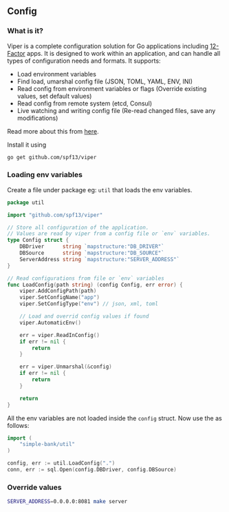 ## Config

### What is it?

Viper is a complete configuration solution for Go applications including [12-Factor](https://12factor.net/#the_twelve_factors) apps. It is designed to work within an application, and can handle all types of configuration needs and formats. It supports:

- Load environment variables
- Find load, umarshal config file (JSON, TOML, YAML, ENV, INI)
- Read config from environment variables or flags (Override existing values, set default values)
- Read config from remote system (etcd, Consul)
- Live watching and writing config file (Re-read changed files, save any modifications)

Read more about this from [here](https://github.com/spf13/viper?tab=readme-ov-file).

Install it using
```sh
go get github.com/spf13/viper
```

### Loading env variables

Create a file under package eg: `util` that loads the env variables.

```go
package util

import "github.com/spf13/viper"

// Store all configuration of the application.
// Values are read by viper from a config file or `env` variables.
type Config struct {
	DBDriver      string `mapstructure:"DB_DRIVER"`
	DBSource      string `mapstructure:"DB_SOURCE"`
	ServerAddress string `mapstructure:"SERVER_ADDRESS"`
}

// Read configurations from file or `env` variables
func LoadConfig(path string) (config Config, err error) {
	viper.AddConfigPath(path)
	viper.SetConfigName("app")
	viper.SetConfigType("env") // json, xml, toml

	// Load and overrid config values if found
	viper.AutomaticEnv()

	err = viper.ReadInConfig()
	if err != nil {
		return
	}

	err = viper.Unmarshal(&config)
	if err != nil {
		return
	}

	return
}
```

All the env variables are not loaded inside the `config` struct. Now use the as follows:

```go
import (
	"simple-bank/util"
)

config, err := util.LoadConfig(".")
conn, err := sql.Open(config.DBDriver, config.DBSource)
```

### Override values

```sh
SERVER_ADDRESS=0.0.0.0:8081 make server
```